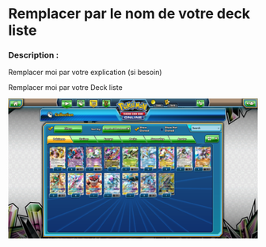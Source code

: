 # Remplacer par le nom de votre deck liste

### Description :

Remplacer moi par votre explication (si besoin)


Remplacer moi par votre Deck liste


![alt text](RemplacerParLeNomDeVotreDeckListe.png)